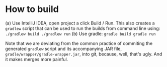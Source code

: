# How to build

(a) Use IntelliJ IDEA, open project a click Build / Run.
    This also creates a `gradlew` script that can be used to run
    the builds from command line using:
    ```
    ./gradlew build
    ./gradlew run
    ```
(b) Use gradle:
    ```
    gradle build
    gradle run
    ```

Note that we are deviating from the common practice of commiting the generated
`gradlew` script and its accompanying JAR file, `gradle/wrapper/gradle-wrapper.jar`,
into git, because, well, that's ugly. And it makes merges more painful.
